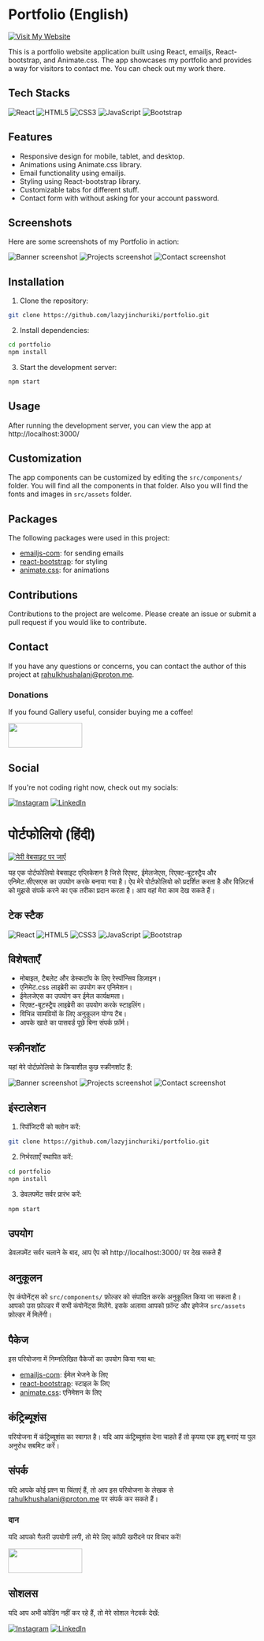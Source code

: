 # Portfolio (English)
[![Visit My Website](https://img.shields.io/badge/Visit%20My-Website-blue?style=for-the-badge&logo=arrow-right&logoColor=white)](https://lazyjinchuriki.github.io/portfolio/)

This is a portfolio website application built using React, emailjs, React-bootstrap, and Animate.css. The app showcases my portfolio and provides a way for visitors to contact me. You can check out my work there.

## Tech Stacks

![React](https://img.shields.io/badge/-React-61DAFB?style=for-the-badge&logo=react&logoColor=white) ![HTML5](https://img.shields.io/badge/-HTML5-E34F26?style=for-the-badge&logo=html5&logoColor=white) ![CSS3](https://img.shields.io/badge/-CSS3-1572B6?style=for-the-badge&logo=css3&logoColor=white) ![JavaScript](https://img.shields.io/badge/-JavaScript-F7DF1E?style=for-the-badge&logo=javascript&logoColor=black) ![Bootstrap](https://img.shields.io/badge/-Bootstrap-7952B3?style=for-the-badge&logo=bootstrap&logoColor=white)
## Features

- Responsive design for mobile, tablet, and desktop.
- Animations using Animate.css library.
- Email functionality using emailjs.
- Styling using React-bootstrap library.
- Customizable tabs for different stuff.
- Contact form with without asking for your account password.

## Screenshots
Here are some screenshots of my Portfolio in action:

![Banner screenshot](/screenshots/banner.png "Banner")
![Projects screenshot](/screenshots/projects.png "Projects")
![Contact screenshot](/screenshots/contact.png "Contact")


## Installation

1. Clone the repository:

```bash
git clone https://github.com/lazyjinchuriki/portfolio.git
```

2. Install dependencies:

```bash
cd portfolio
npm install
```

3. Start the development server:

```bash
npm start
```

## Usage

After running the development server, you can view the app at http://localhost:3000/

## Customization

The app components can be customized by editing the `src/components/` folder. You will find all the components in that folder.
Also you will find the fonts and images in `src/assets` folder.

## Packages

The following packages were used in this project:

- [emailjs-com](https://www.npmjs.com/package/emailjs-com): for sending emails
- [react-bootstrap](https://react-bootstrap.github.io/): for styling
- [animate.css](https://animate.style/): for animations

## Contributions

Contributions to the project are welcome. Please create an issue or submit a pull request if you would like to contribute.

## Contact

If you have any questions or concerns, you can contact the author of this project at [rahulkhushalani@proton.me](mailto:rahulkhushalani@proton.me).

### Donations

If you found Gallery useful, consider buying me a coffee!

<a href="https://www.buymeacoffee.com/lazyjinchuriki">
  <img src="https://www.buymeacoffee.com/assets/img/guidelines/download-assets-sm-1.svg" width="150" height="50">
</a>

## Social

If you're not coding right now, check out my socials:

[![Instagram](https://img.shields.io/badge/Instagram-%40amundaneguy-E4405F?style=for-the-badge&logo=instagram&logoColor=white)](https://www.instagram.com/amundaneguy/)
[![LinkedIn](https://img.shields.io/badge/LinkedIn-Rahul%20Khushalani-0077B5?style=for-the-badge&logo=linkedin&logoColor=white)](https://www.linkedin.com/in/rahul-khushalani-77ab21201/)



# पोर्टफोलियो (हिंदी)

[![मेरी वेबसाइट पर जाएँ](https://img.shields.io/badge/Visit%20My-Website-blue?style=for-the-badge&logo=arrow-right&logoColor=white)](https://lazyjinchuriki.github.io/portfolio/)

यह एक पोर्टफोलियो वेबसाइट एप्लिकेशन है जिसे रिएक्ट, ईमेलजेएस, रिएक्ट-बूटस्ट्रैप और एनिमेट.सीएसएस का उपयोग करके बनाया गया है। ऐप मेरे पोर्टफोलियो को प्रदर्शित करता है और विज़िटर्स को मुझसे संपर्क करने का एक तरीका प्रदान करता है। आप वहां मेरा काम देख सकते हैं।

## टेक स्टैक

![React](https://img.shields.io/badge/-React-61DAFB?style=for-the-badge&logo=react&logoColor=white) ![HTML5](https://img.shields.io/badge/-HTML5-E34F26?style=for-the-badge&logo=html5&logoColor=white) ![CSS3](https://img.shields.io/badge/-CSS3-1572B6?style=for-the-badge&logo=css3&logoColor=white) ![JavaScript](https://img.shields.io/badge/-JavaScript-F7DF1E?style=for-the-badge&logo=javascript&logoColor=black) ![Bootstrap](https://img.shields.io/badge/-Bootstrap-7952B3?style=for-the-badge&logo=bootstrap&logoColor=white)

## विशेषताएँ

- मोबाइल, टैबलेट और डेस्कटॉप के लिए रेस्पॉन्सिव डिज़ाइन।
- एनिमेट.css लाइब्रेरी का उपयोग कर एनिमेशन।
- ईमेलजेएस का उपयोग कर ईमेल कार्यक्षमता।
- रिएक्ट-बूटस्ट्रैप लाइब्रेरी का उपयोग करके स्टाइलिंग।
- विभिन्न सामग्रियों के लिए अनुकूलन योग्य टैब।
- आपके खाते का पासवर्ड पूछे बिना संपर्क फ़ॉर्म।

## स्क्रीनशॉट
यहां मेरे पोर्टफ़ोलियो के क्रियाशील कुछ स्क्रीनशॉट हैं:

![Banner screenshot](/screenshots/banner.png "Banner")
![Projects screenshot](/screenshots/projects.png "Projects")
![Contact screenshot](/screenshots/contact.png "Contact")

## इंस्टालेशन

1. रिपॉजिटरी को क्लोन करें:

```bash
git clone https://github.com/lazyjinchuriki/portfolio.git
```

2. निर्भरताएँ स्थापित करें:

```bash
cd portfolio
npm install
```

3. डेवलपमेंट सर्वर प्रारंभ करें:

```bash
npm start
```

## उपयोग

डेवलपमेंट सर्वर चलाने के बाद, आप ऐप को http://localhost:3000/ पर देख सकते हैं

## अनुकूलन

ऐप कंपोनेंट्स को `src/components/` फ़ोल्डर को संपादित करके अनुकूलित किया जा सकता है। आपको उस फ़ोल्डर में सभी कंपोनेंट्स मिलेंगे.
इसके अलावा आपको फ़ॉन्ट और इमेजेज `src/assets` फ़ोल्डर में मिलेंगी।

## पैकेज

इस परियोजना में निम्नलिखित पैकेजों का उपयोग किया गया था:

- [emailjs-com](https://www.npmjs.com/package/emailjs-com): ईमेल भेजने के लिए
- [react-bootstrap](https://react-bootstrap.github.io/): स्टाइल के लिए
- [animate.css](https://animate.style/): एनिमेशन के लिए

## कंट्रिब्यूशंस

परियोजना में कंट्रिब्यूशंस का स्वागत है। यदि आप कंट्रिब्यूशंस देना चाहते हैं तो कृपया एक इशू बनाएं या पुल अनुरोध सबमिट करें।

## संपर्क

यदि आपके कोई प्रश्न या चिंताएं हैं, तो आप इस परियोजना के लेखक से [rahulkhushalani@proton.me](mailto:rahulkhushalani@proton.me) पर संपर्क कर सकते हैं।

### दान

यदि आपको गैलरी उपयोगी लगी, तो मेरे लिए कॉफ़ी खरीदने पर विचार करें!

<a href="https://www.buymeacoffee.com/lazyjinchuriki">
  <img src="https://www.buymeacoffee.com/assets/img/guidelines/download-assets-sm-1.svg" width="150" height="50">
</a>

## सोशलस

यदि आप अभी कोडिंग नहीं कर रहे हैं, तो मेरे सोशल नेटवर्क देखें:

[![Instagram](https://img.shields.io/badge/Instagram-%40amundaneguy-E4405F?style=for-the-badge&logo=instagram&logoColor=white)](https://www.instagram.com/amundaneguy/)
[![LinkedIn](https://img.shields.io/badge/LinkedIn-Rahul%20Khushalani-0077B5?style=for-the-badge&logo=linkedin&logoColor=white)](https://www.linkedin.com/in/rahul-khushalani-77ab21201/)
